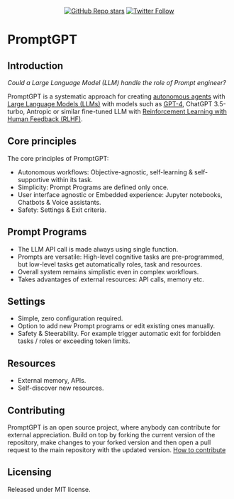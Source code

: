 <div align="center"> 
  
[![GitHub Repo stars](https://img.shields.io/github/stars/tmgthb/PromptGPT?style=social)](https://github.com/tmgthb/PromptGPT/stargazers) 
[![Twitter Follow](https://img.shields.io/twitter/follow/Teemumtt3?style=social)](https://twitter.com/Teemumtt3)

</div>  


# PromptGPT

## Introduction

*Could a Large Language Model (LLM) handle the role of Prompt engineer?*

PromptGPT is a systematic approach for creating [autonomous agents](https://en.wikipedia.org/wiki/Autonomous_agent) with [Large Language Models (LLMs)](https://en.wikipedia.org/wiki/Large_language_model) with models such as [GPT-4](https://arxiv.org/abs/2303.08774), ChatGPT 3.5-turbo, Antropic or similar fine-tuned LLM with [Reinforcement Learning with Human Feedback (RLHF)](https://arxiv.org/abs/2203.02155).

## Core principles

The core principles of PromptGPT:
- Autonomous workflows: Objective-agnostic, self-learning & self-supportive within its task.
- Simplicity: Prompt Programs are defined only once. 
- User interface agnostic or Embedded experience: Jupyter notebooks, Chatbots & Voice assistants.
- Safety: Settings & Exit criteria.

## Prompt Programs
- The LLM API call is made always using single function.
- Prompts are versatile: High-level cognitive tasks are pre-programmed, but low-level tasks get automatically roles, task and resources.
- Overall system remains simplistic even in complex workflows.
- Takes advantages of external resources: API calls, memory etc.

## Settings
- Simple, zero configuration required.
- Option to add new Prompt programs or edit existing ones manually.
- Safety & Steerability. For example trigger automatic exit for forbidden tasks / roles or exceeding token limits.

## Resources
- External memory, APIs.
- Self-discover new resources.

## Contributing
PromptGPT is an open source project, where anybody can contribute for external appreciation. Build on top by forking the current version of the repository, make changes to your forked version and then open a pull request to the main repository with the updated version. [How to contribute](https://docs.github.com/en/get-started/quickstart/contributing-to-projects)

## Licensing
Released under MIT license.
